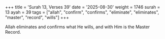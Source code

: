 +++
title = 'Surah 13, Verses 39'
date = '2025-08-30'
weight = 1746
surah = 13
ayah = 39
tags = ["allah", "confirm", "confirms", "eliminate", "eliminates", "master", "record", "wills"]
+++

Allah eliminates and confirms what He wills, and with Him is the Master Record. 